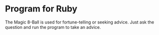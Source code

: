 #  Program for Ruby

The Magic 8-Ball is used for fortune-telling or seeking advice.
Just ask the question and run the program to take an advice.

